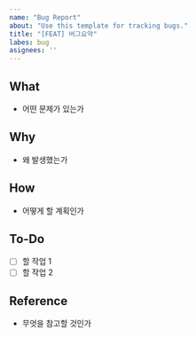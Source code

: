 ```yaml
---
name: "Bug Report"
about: "Use this template for tracking bugs."
title: "[FEAT] 버그요약"
labes: bug
asignees: ''
---
```


## What
- 어떤 문제가 있는가

## Why
- 왜 발생했는가

## How
- 어떻게 할 계획인가

## To-Do
- [ ] 할 작업 1
- [ ] 할 작업 2

## Reference
- 무엇을 참고할 것인가
